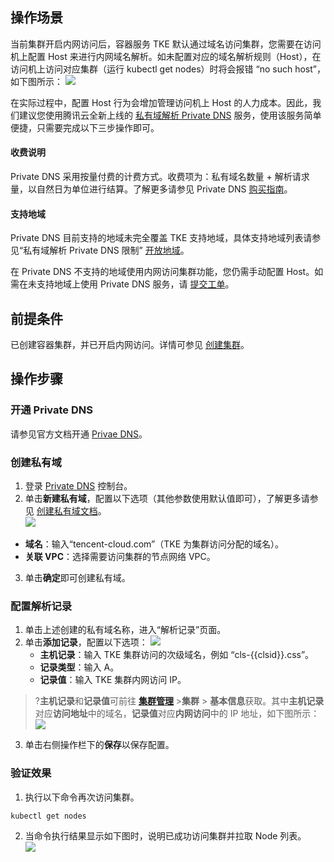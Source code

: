 
## 操作场景

当前集群开启内网访问后，容器服务 TKE 默认通过域名访问集群，您需要在访问机上配置 Host 来进行内网域名解析。如未配置对应的域名解析规则（Host），在访问机上访问对应集群（运行 kubectl get nodes）时将会报错 “no such host”，如下图所示：
![](https://main.qcloudimg.com/raw/2d03150adb99805447c57896cf5866d1.png)

在实际过程中，配置 Host 行为会增加管理访问机上 Host 的人力成本。因此，我们建议您使用腾讯云全新上线的 [私有域解析 Private DNS](https://intl.cloud.tencent.com/document/product/1097) 服务，使用该服务简单便捷，只需要完成以下三步操作即可。  




#### 收费说明

Private DNS 采用按量付费的计费方式。收费项为：私有域名数量 + 解析请求量，以自然日为单位进行结算。了解更多请参见 Private DNS [购买指南](https://intl.cloud.tencent.com/document/product/1097/40555)。  

#### 支持地域

Private DNS 目前支持的地域未完全覆盖 TKE 支持地域，具体支持地域列表请参见“私有域解析 Private DNS 限制”  [开放地域](https://intl.cloud.tencent.com/document/product/1097/40553)。  

在 Private DNS 不支持的地域使用内网访问集群功能，您仍需手动配置 Host。如需在未支持地域上使用 Private DNS 服务，请 [提交工单](https://console.intl.cloud.tencent.com/workorder/category)。  


## 前提条件

已创建容器集群，并已开启内网访问。详情可参见 [创建集群](https://intl.cloud.tencent.com/document/product/457/30637)。  


## 操作步骤

### 开通 Private DNS

请参见官方文档开通 [Privae DNS](https://intl.cloud.tencent.com/document/product/1097/40557)。  

### 创建私有域

1. 登录 [Private DNS](https://console.cloud.tencent.com/privatedns/domains) 控制台。  
2. 单击**新建私有域**，配置以下选项（其他参数使用默认值即可），了解更多请参见 [创建私有域文档](https://intl.cloud.tencent.com/document/product/1097/40558)。  
![](https://qcloudimg.tencent-cloud.cn/raw/52522159398c2472063c3b9d88b82e0e.png)
 - **域名**：输入“tencent-cloud.com”（TKE 为集群访问分配的域名）。  
 - **关联 VPC**：选择需要访问集群的节点网络 VPC。  
3. 单击**确定**即可创建私有域。  



### 配置解析记录

1. 单击上述创建的私有域名称，进入“解析记录”页面。  
2. 单击**添加记录**，配置以下选项：
   ![](https://qcloudimg.tencent-cloud.cn/raw/1fad9068e0a26441bbc83835ad430ea4.png)
   - **主机记录**：输入 TKE 集群访问的次级域名，例如 “cls-{{clsid}}.css”。  
   - **记录类型**：输入 A。  
   - **记录值**：输入 TKE 集群内网访问 IP。  
>?**主机记录**和**记录值**可前往 **[集群管理](https://console.cloud.tencent.com/tke2/cluster?rid=1)** >**集群** > **基本信息**获取。其中**主机记录**对应**访问地址**中的域名，**记录值**对应**内网访问**中的 IP 地址，如下图所示：
![](https://qcloudimg.tencent-cloud.cn/raw/cb08a884fed0089a638cc2b4605cb1c5.png)
3. 单击右侧操作栏下的**保存**以保存配置。  



### 验证效果

1. 执行以下命令再次访问集群。  
```sh
kubectl get nodes
```
2. 当命令执行结果显示如下图时，说明已成功访问集群并拉取 Node 列表。  
![](https://main.qcloudimg.com/raw/95130bf7fa52376c21c11464b25a2741.png)
